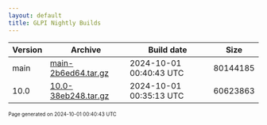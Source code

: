 ```yaml
---
layout: default
title: GLPI Nightly Builds
---
```


Version|Archive|Build date|Size
---|---|---|---
main|[main-2b6ed64.tar.gz](main-2b6ed64.tar.gz)|2024-10-01 00:40:43 UTC|80144185
10.0|[10.0-38eb248.tar.gz](10.0-38eb248.tar.gz)|2024-10-01 00:35:13 UTC|60623863

<font size="1">Page generated on 2024-10-01 00:40:43 UTC</font>
